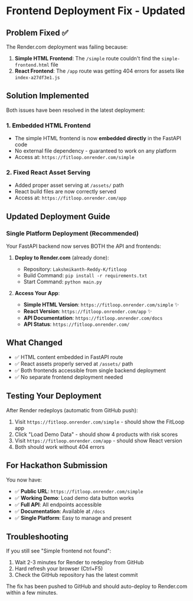 # Frontend Deployment Fix - Updated

## Problem Fixed ✅
The Render.com deployment was failing because:
1. **Simple HTML Frontend**: The `/simple` route couldn't find the `simple-frontend.html` file
2. **React Frontend**: The `/app` route was getting 404 errors for assets like `index-a27df3e1.js`

## Solution Implemented
Both issues have been resolved in the latest deployment:

### 1. Embedded HTML Frontend
- The simple HTML frontend is now **embedded directly** in the FastAPI code
- No external file dependency - guaranteed to work on any platform
- Access at: `https://fitloop.onrender.com/simple`

### 2. Fixed React Asset Serving
- Added proper asset serving at `/assets/` path  
- React build files are now correctly served
- Access at: `https://fitloop.onrender.com/app`

## Updated Deployment Guide

### Single Platform Deployment (Recommended)
Your FastAPI backend now serves BOTH the API and frontends:

1. **Deploy to Render.com** (already done):
   - Repository: `Lakshmikanth-Reddy-K/fitloop`
   - Build Command: `pip install -r requirements.txt`
   - Start Command: `python main.py`

2. **Access Your App**:
   - **Simple HTML Version**: `https://fitloop.onrender.com/simple` ✨
   - **React Version**: `https://fitloop.onrender.com/app` ✨
   - **API Documentation**: `https://fitloop.onrender.com/docs`
   - **API Status**: `https://fitloop.onrender.com/`

## What Changed
- ✅ HTML content embedded in FastAPI route
- ✅ React assets properly served at `/assets/` path
- ✅ Both frontends accessible from single backend deployment
- ✅ No separate frontend deployment needed

## Testing Your Deployment
After Render redeploys (automatic from GitHub push):
1. Visit `https://fitloop.onrender.com/simple` - should show the FitLoop app
2. Click "Load Demo Data" - should show 4 products with risk scores
3. Visit `https://fitloop.onrender.com/app` - should show React version
4. Both should work without 404 errors

## For Hackathon Submission
You now have:
- ✅ **Public URL**: `https://fitloop.onrender.com/simple`
- ✅ **Working Demo**: Load demo data button works
- ✅ **Full API**: All endpoints accessible
- ✅ **Documentation**: Available at `/docs`
- ✅ **Single Platform**: Easy to manage and present

## Troubleshooting
If you still see "Simple frontend not found":
1. Wait 2-3 minutes for Render to redeploy from GitHub
2. Hard refresh your browser (Ctrl+F5)
3. Check the GitHub repository has the latest commit

The fix has been pushed to GitHub and should auto-deploy to Render.com within a few minutes.